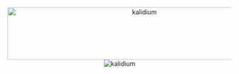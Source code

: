 
<div align="center">
<img src="https://quotes-github-readme.vercel.app/api?type=horizontal&theme=dark&border=true&quote=%E4%BA%8E%E6%98%AF%E8%83%8C%E4%B8%8B%E9%99%B5%E9%AB%98%EF%BC%8C%E8%B6%B3%E5%BE%80%E7%A5%9E%E7%95%99%E3%80%82%E9%81%97%E6%83%85%E6%83%B3%E5%83%8F%EF%BC%8C%E9%A1%BE%E6%9C%9B%E6%80%80%E6%84%81%E3%80%82&author=%E3%80%8A%E6%B4%9B%E7%A5%9E%E8%B5%8B%E3%80%8B" alt="kalidium" height="118" width="600" />
<img src="https://github-readme-stats.vercel.app/api?username=kalidium&show_icons=true&locale=cn" alt="kalidium" />
</div>